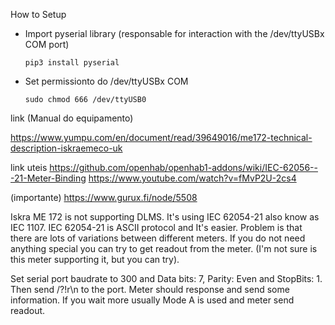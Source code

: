 How to Setup 

- Import pyserial library (responsable for interaction with the /dev/ttyUSBx COM port)

    ```pip3 install pyserial```

- Set permissionto do /dev/ttyUSBx COM

    ```sudo chmod 666 /dev/ttyUSB0```


link
(Manual do equipamento)

https://www.yumpu.com/en/document/read/39649016/me172-technical-description-iskraemeco-uk


link uteis
https://github.com/openhab/openhab1-addons/wiki/IEC-62056---21-Meter-Binding
https://www.youtube.com/watch?v=fMvP2U-2cs4

(importante)
https://www.gurux.fi/node/5508


Iskra ME 172 is not supporting DLMS. It's using IEC 62054-21 also know as IEC 1107.
IEC 62054-21 is ASCII protocol and It's easier. Problem is that there are lots of variations between different meters. If you do not need anything special you can try to get readout from the meter.
(I'm not sure is this meter supporting it, but you can try).

Set serial port baudrate to 300 and Data bits: 7, Parity: Even and StopBits: 1.
Then send /?!r\n to the port. Meter should response and send some information.
If you wait more usually Mode A is used and meter send readout.


